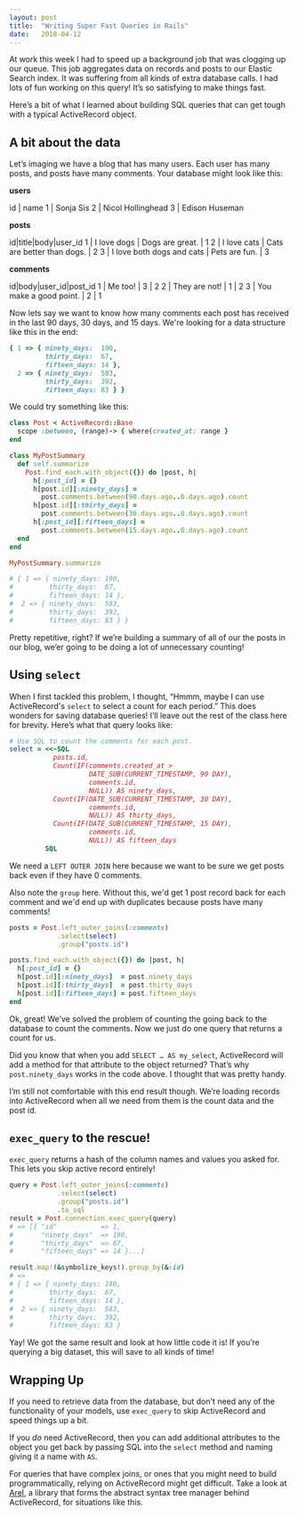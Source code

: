 ```yaml
---
layout: post
title:  "Writing Super Fast Queries in Rails"
date:   2018-04-12
---
```

At work this week I had to speed up a background job that was clogging up our queue. This job aggregates data on records and posts to our Elastic Search index. It was suffering from all kinds of extra database calls. I had lots of fun working on this query! It’s so satisfying to make things fast.

Here’s a bit of what I learned about building SQL queries that  can get tough with a typical ActiveRecord object.

## A bit about the data

Let’s imaging we have a blog that has many users. Each user has many posts, and posts have many comments. Your database might look like this:

**users**

id | name
1 | Sonja Sis
2 | Nicol Hollinghead
3 | Edison Huseman

**posts**

id|title|body|user_id
1 | I love dogs | Dogs are great. | 1
2 | I love cats | Cats are better than dogs. | 2
3 | I love both dogs and cats | Pets are fun. | 3

**comments**

id|body|user_id|post_id
1 | Me too! | 3 | 2
2 | They are not! | 1 | 2
3 | You make a good point. | 2 | 1

Now lets say we want to know how many comments each post has received in the last 90 days, 30 days, and 15 days. We're looking for a data structure like this in the end:

```ruby
{ 1 => { ninety_days:  190,
         thirty_days:  67,
         fifteen_days: 14 },
  2 => { ninety_days:  583,
         thirty_days:  392,
         fifteen_days: 83 } }
```

We could try something like this:

```ruby
class Post < ActiveRecord::Base
  scope :between, (range)-> { where(created_at: range }
end

class MyPostSummary
  def self.summarize
    Post.find_each.with_object({}) do |post, h|
      h[:post_id] = {}
      h[post.id][:ninety_days] =
        post.comments.between(90.days.ago..0.days.ago).count
      h[post.id][:thirty_days] =
        post.comments.between(30.days.ago..0.days.ago).count
      h[:post_id][:fifteen_days] =
        post.comments.between(15.days.ago..0.days.ago).count
  end
end

MyPostSummary.summarize

# { 1 => { ninety_days: 190,
#         thirty_days:  67,
#         fifteen_days: 14 },
#  2 => { ninety_days:  583,
#         thirty_days:  392,
#         fifteen_days: 83 } }
```

Pretty repetitive, right? If we’re building a summary of all of our the posts in our blog, we’er going to be doing a lot of unnecessary counting!

## Using `select`

When I first tackled this problem, I thought, “Hmmm, maybe I can use ActiveRecord's `select` to select a count for each period.” This does wonders for saving database queries! I’ll leave out the rest of the class here for brevity. Here’s what that query looks like:

```ruby
# Use SQL to count the comments for each post.
select = <<~SQL
           posts.id,
           Count(IF(comments.created_at >
                    DATE_SUB(CURRENT_TIMESTAMP, 90 DAY),
                    comments.id,
                    NULL)) AS ninety_days,
           Count(IF(DATE_SUB(CURRENT_TIMESTAMP, 30 DAY),
                    comments.id,
                    NULL)) AS thirty_days,
           Count(IF(DATE_SUB(CURRENT_TIMESTAMP, 15 DAY),
                    comments.id,
                    NULL)) AS fifteen_days
         SQL
```

We need a `LEFT OUTER JOIN` here because we want to be sure we get posts back even if they have 0 comments.

Also note the `group` here. Without this, we'd get 1 post record back for each comment and we'd end up with duplicates because posts have many comments!

```ruby
posts = Post.left_outer_joins(:comments)
            .select(select)
            .group("posts.id")

posts.find_each.with_object({}) do |post, h|
  h[:post_id] = {}
  h[post.id][:ninety_days]  = post.ninety_days
  h[post.id][:thirty_days]  = post.thirty_days
  h[post.id][:fifteen_days] = post.fifteen_days
end
```

Ok, great! We’ve solved the problem of counting the going back to the database to count the comments. Now we just do one query that returns a count for us.

Did you know that when you add `SELECT … AS my_select`, ActiveRecord will add a method for that attribute to the object returned? That’s why `post.ninety_days` works in the code above.  I thought that was pretty handy.

I’m still not comfortable with this end result though. We’re loading records into ActiveRecord when all we need from them is the count data and the post id.

## `exec_query` to the rescue!

`exec_query` returns a hash of the column names and values you asked for. This lets you skip active record entirely!

```ruby
query = Post.left_outer_joins(:comments)
            .select(select)
            .group("posts.id")
            .to_sql
result = Post.connection.exec_query(query)
# => [{ "id"           => 1,
#       "ninety_days"  => 190,
#       "thirty_days"  => 67,
#       "fifteen_days" => 14 }...]

result.map!(&symbolize_keys!).group_by(&:id)
# =>
# { 1 => { ninety_days: 190,
#         thirty_days:  67,
#         fifteen_days: 14 },
#  2 => { ninety_days:  583,
#         thirty_days:  392,
#         fifteen_days: 83 }
```

Yay! We got the same result and look at how little code it is! If you’re querying a big dataset, this will save to all kinds of time!

## Wrapping Up

If you need to retrieve data from the database, but don't need any of the functionality of your models, use `exec_query` to skip ActiveRecord and speed things up a bit.

If you _do_ need ActiveRecord, then you can add additional attributes to the object you get back by passing SQL into the `select` method and naming giving it a name with `AS`.

For queries that have complex joins, or ones that you might need to build programmatically, relying on ActiveRecord might get difficult. Take a look at [Arel](https://github.com/rails/arel), a library that forms the abstract syntax tree manager behind ActiveRecord, for situations like this.
